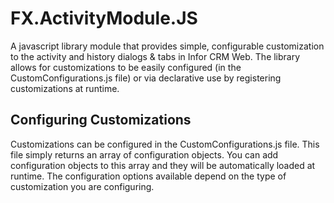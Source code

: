 # FX.ActivityModule.JS
A javascript library module that provides simple, configurable customization to the activity and history dialogs & tabs in Infor CRM Web. The library allows for customizations to be easily configured (in the CustomConfigurations.js file) or via declarative use by registering customizations at runtime.

## Configuring Customizations

Customizations can be configured in the CustomConfigurations.js file. This file simply returns an array of configuration objects. You can add configuration objects to this array and they will be automatically loaded at runtime. The configuration options available depend on the type of customization you are configuring.

